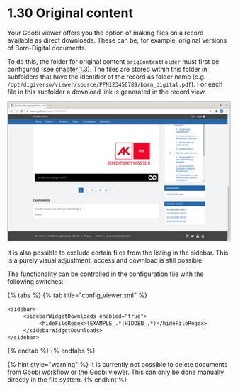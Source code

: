 # 1.30 Original content

Your Goobi viewer offers you the option of making files on a record available as direct downloads. These can be, for example, original versions of Born-Digital documents. 

To do this, the folder for original content `origContentFolder` must first be configured \(see [chapter 1.3](3.md)\). The files are stored within this folder in subfolders that have the identifier of the record as folder name \(e.g. `/opt/digiverso/viewer/source/PPN123456789/born_digital.pdf`\). For each file in this subfolder a download link is generated in the record view.

![A file is additionally offered for download in the sidebar](../../.gitbook/assets/conf_1.17.9_and_1.30.png)

It is also possible to exclude certain files from the listing in the sidebar. This is a purely visual adjustment, access and download is still possible.

The functionality can be controlled in the configuration file with the following switches:

{% tabs %}
{% tab title="config\_viewer.xml" %}
```markup
<sidebar>
     <sidebarWidgetDownloads enabled="true">
          <hideFileRegex>(EXAMPLE_.*|HIDDEN_.*)</hideFileRegex>
     </sidebarWidgetDownloads>
</sidebar>
```
{% endtab %}
{% endtabs %}

{% hint style="warning" %}
It is currently not possible to delete documents from Goobi workflow or the Goobi viewer. This can only be done manually directly in the file system.
{% endhint %}

